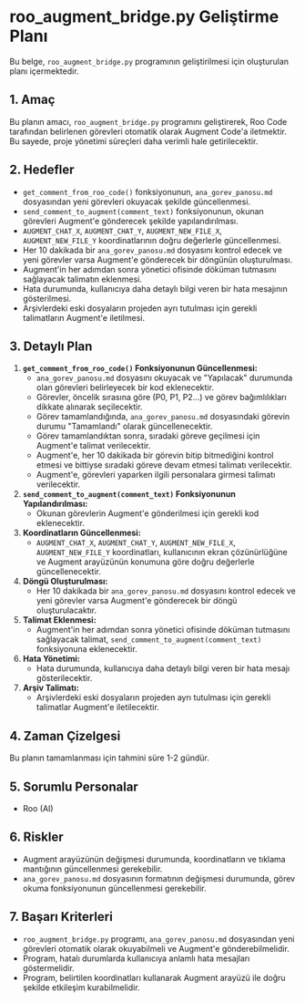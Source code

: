 # roo_augment_bridge.py Geliştirme Planı

Bu belge, `roo_augment_bridge.py` programının geliştirilmesi için oluşturulan planı içermektedir.

## 1. Amaç

Bu planın amacı, `roo_augment_bridge.py` programını geliştirerek, Roo Code tarafından belirlenen görevleri otomatik olarak Augment Code'a iletmektir. Bu sayede, proje yönetimi süreçleri daha verimli hale getirilecektir.

## 2. Hedefler

*   `get_comment_from_roo_code()` fonksiyonunun, `ana_gorev_panosu.md` dosyasından yeni görevleri okuyacak şekilde güncellenmesi.
*   `send_comment_to_augment(comment_text)` fonksiyonunun, okunan görevleri Augment'e gönderecek şekilde yapılandırılması.
*   `AUGMENT_CHAT_X`, `AUGMENT_CHAT_Y`, `AUGMENT_NEW_FILE_X`, `AUGMENT_NEW_FILE_Y` koordinatlarının doğru değerlerle güncellenmesi.
*   Her 10 dakikada bir `ana_gorev_panosu.md` dosyasını kontrol edecek ve yeni görevler varsa Augment'e gönderecek bir döngünün oluşturulması.
*   Augment'in her adımdan sonra yönetici ofisinde döküman tutmasını sağlayacak talimatın eklenmesi.
*   Hata durumunda, kullanıcıya daha detaylı bilgi veren bir hata mesajının gösterilmesi.
*   Arşivlerdeki eski dosyaların projeden ayrı tutulması için gerekli talimatların Augment'e iletilmesi.

## 3. Detaylı Plan

1.  **`get_comment_from_roo_code()` Fonksiyonunun Güncellenmesi:**
    *   `ana_gorev_panosu.md` dosyasını okuyacak ve "Yapılacak" durumunda olan görevleri belirleyecek bir kod eklenecektir.
    *   Görevler, öncelik sırasına göre (P0, P1, P2...) ve görev bağımlılıkları dikkate alınarak seçilecektir.
    *   Görev tamamlandığında, `ana_gorev_panosu.md` dosyasındaki görevin durumu "Tamamlandı" olarak güncellenecektir.
    *   Görev tamamlandıktan sonra, sıradaki göreve geçilmesi için Augment'e talimat verilecektir.
    *   Augment'e, her 10 dakikada bir görevin bitip bitmediğini kontrol etmesi ve bittiyse sıradaki göreve devam etmesi talimatı verilecektir.
    *   Augment'e, görevleri yaparken ilgili personalara girmesi talimatı verilecektir.
2.  **`send_comment_to_augment(comment_text)` Fonksiyonunun Yapılandırılması:**
    *   Okunan görevlerin Augment'e gönderilmesi için gerekli kod eklenecektir.
3.  **Koordinatların Güncellenmesi:**
    *   `AUGMENT_CHAT_X`, `AUGMENT_CHAT_Y`, `AUGMENT_NEW_FILE_X`, `AUGMENT_NEW_FILE_Y` koordinatları, kullanıcının ekran çözünürlüğüne ve Augment arayüzünün konumuna göre doğru değerlerle güncellenecektir.
4.  **Döngü Oluşturulması:**
    *   Her 10 dakikada bir `ana_gorev_panosu.md` dosyasını kontrol edecek ve yeni görevler varsa Augment'e gönderecek bir döngü oluşturulacaktır.
5.  **Talimat Eklenmesi:**
    *   Augment'in her adımdan sonra yönetici ofisinde döküman tutmasını sağlayacak talimat, `send_comment_to_augment(comment_text)` fonksiyonuna eklenecektir.
6.  **Hata Yönetimi:**
    *   Hata durumunda, kullanıcıya daha detaylı bilgi veren bir hata mesajı gösterilecektir.
7.  **Arşiv Talimatı:**
     * Arşivlerdeki eski dosyaların projeden ayrı tutulması için gerekli talimatlar Augment'e iletilecektir.

## 4. Zaman Çizelgesi

Bu planın tamamlanması için tahmini süre 1-2 gündür.

## 5. Sorumlu Personalar

*   Roo (AI)

## 6. Riskler

*   Augment arayüzünün değişmesi durumunda, koordinatların ve tıklama mantığının güncellenmesi gerekebilir.
*   `ana_gorev_panosu.md` dosyasının formatının değişmesi durumunda, görev okuma fonksiyonunun güncellenmesi gerekebilir.

## 7. Başarı Kriterleri

*   `roo_augment_bridge.py` programı, `ana_gorev_panosu.md` dosyasından yeni görevleri otomatik olarak okuyabilmeli ve Augment'e gönderebilmelidir.
*   Program, hatalı durumlarda kullanıcıya anlamlı hata mesajları göstermelidir.
*   Program, belirtilen koordinatları kullanarak Augment arayüzü ile doğru şekilde etkileşim kurabilmelidir.